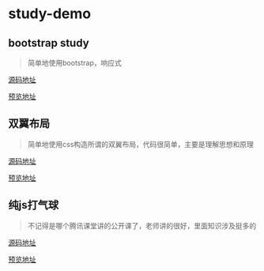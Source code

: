 # study-demo

## bootstrap study

> 简单地使用bootstrap，响应式

[源码地址](https://github.com/hexiuhui/study-demo/tree/master/bootstrap)

[预览地址](https://hexiuhui.github.io/study-demo/bootstrap/index.html)


## 双翼布局

> 简单地使用css构造所谓的双翼布局，代码很简单，主要是理解思想和原理

[源码地址](https://github.com/hexiuhui/study-demo/tree/master/shuangyibuju)

[预览地址](https://hexiuhui.github.io/study-demo/shuangyibuju/index.html)

## 纯js打气球

> 不记得是哪个腾讯课堂讲的公开课了，老师讲的很好，里面知识涉及挺多的

[源码地址](https://github.com/hexiuhui/study-demo/tree/master/balloon)

[预览地址](https://hexiuhui.github.io/study-demo/balloon/index.html)
